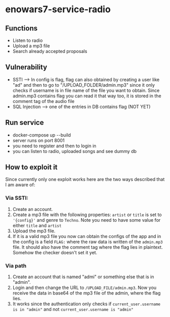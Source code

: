 # enowars7-service-radio

## Functions
* Listen to radio
* Upload a mp3 file
* Search already accepted proposals



## Vulnerability
* SSTI --> In config is flag, flag can also obtained by creating a user like "ad" and then to go to "/UPLOAD_FOLDER/admin.mp3" since it only checks if username is in file name of the file you want to obtain. Since admin.mp3 contains flag you can read it that way too, it is stored in the comment tag of the audio file
* SQL Injection --> one of the entries in DB contains flag (NOT YET)

## Run service
* docker-compose up --build
* server runs on port 8001
* you need to register and then to login in
* you can listen to radio, uploaded songs and see dummy  db

## How to exploit it
Since currently only one exploit works here are the two ways described that I am aware of:

### Via SSTI:
1. Create an account. 
2. Create a mp3 file with the following properties:
    `artist` or `title` is set to `'{config}'` and genre to `Techno`. Note you need to have some value for either `title` and `artist`
3. Upload the mp3 file.
4. If it is a valid mp3 file you now can obtain the configs of the app and in the config is a field 
  `FLAG:` where the raw data is written of the `admin.mp3` file. It should also have the comment tag where the flag lies in plaintext.
  Somehow the checker doesn't set it yet.
### Via path
1. Create an account that is named "admi" or something else that is in "admin".
2. Login and then change the URL to `/UPLOAD_FILE/admin.mp3`. Now you receive the data in base64 of the mp3 file of the admin, where the flag lies.
3. It works since the authentication only checks if `current_user.username is in "admin"` and not `current_user.username is "admin"` 
